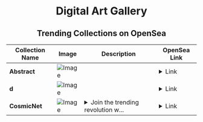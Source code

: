 <div align="center">

# Digital Art Gallery

## Trending Collections on OpenSea

| Collection Name                       | Image                                                                                     | Description                       | OpenSea Link                                                                                          |
|---------------------------------------|-------------------------------------------------------------------------------------------|-----------------------------------|--------------------------------------------------------------------------------------------------------|
| **Abstract** | ![Image](https://i.seadn.io/s/raw/files/d7038c4a1ca2cffce1b172fa482d7aab.png?w=500&auto=format?w=200&auto=format) |  | <details><summary>Link</summary>[Abstract](https://opensea.io/collection/abstract-827)</details> |
| **d** | ![Image](https://i.seadn.io/s/raw/files/ec0b573a89747f1823384435a70bd5c9.jpg?w=500&auto=format?w=200&auto=format) |  | <details><summary>Link</summary>[d](https://opensea.io/collection/d-6580)</details> |
| **CosmicNet** | ![Image](https://i.seadn.io/s/raw/files/4b845e8921670627e6342171cf67c521.jpg?w=500&auto=format?w=200&auto=format) | <details><summary>Join the trending revolution w...</summary>Join the trending revolution with CosmicNet</details> | <details><summary>Link</summary>[CosmicNet](https://opensea.io/collection/cosmicnet-4)</details> |

</div>
